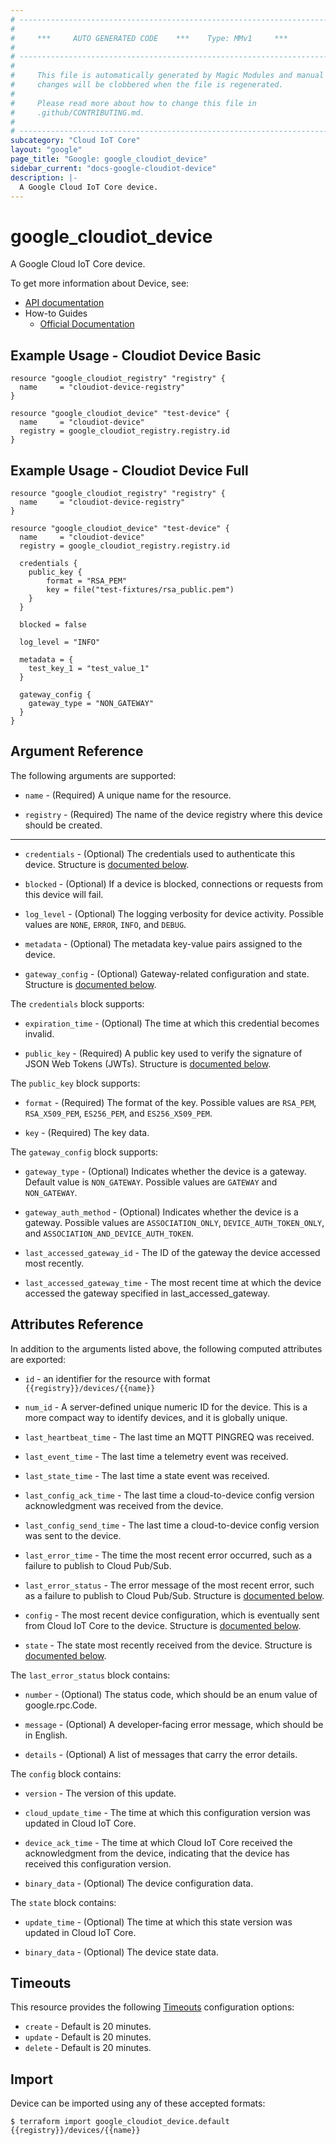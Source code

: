 ```yaml
---
# ----------------------------------------------------------------------------
#
#     ***     AUTO GENERATED CODE    ***    Type: MMv1     ***
#
# ----------------------------------------------------------------------------
#
#     This file is automatically generated by Magic Modules and manual
#     changes will be clobbered when the file is regenerated.
#
#     Please read more about how to change this file in
#     .github/CONTRIBUTING.md.
#
# ----------------------------------------------------------------------------
subcategory: "Cloud IoT Core"
layout: "google"
page_title: "Google: google_cloudiot_device"
sidebar_current: "docs-google-cloudiot-device"
description: |-
  A Google Cloud IoT Core device.
---
```


# google\_cloudiot\_device

A Google Cloud IoT Core device.


To get more information about Device, see:

* [API documentation](https://cloud.google.com/iot/docs/reference/cloudiot/rest/)
* How-to Guides
    * [Official Documentation](https://cloud.google.com/iot/docs/)

## Example Usage - Cloudiot Device Basic


```hcl
resource "google_cloudiot_registry" "registry" {
  name     = "cloudiot-device-registry"
}

resource "google_cloudiot_device" "test-device" {
  name     = "cloudiot-device"
  registry = google_cloudiot_registry.registry.id
}
```
## Example Usage - Cloudiot Device Full


```hcl
resource "google_cloudiot_registry" "registry" {
  name     = "cloudiot-device-registry"
}

resource "google_cloudiot_device" "test-device" {
  name     = "cloudiot-device"
  registry = google_cloudiot_registry.registry.id

  credentials {
    public_key {
        format = "RSA_PEM"
        key = file("test-fixtures/rsa_public.pem")
    }
  }

  blocked = false

  log_level = "INFO"

  metadata = {
    test_key_1 = "test_value_1"
  }

  gateway_config {
    gateway_type = "NON_GATEWAY"
  }
}
```

## Argument Reference

The following arguments are supported:


* `name` -
  (Required)
  A unique name for the resource.

* `registry` -
  (Required)
  The name of the device registry where this device should be created.


- - -


* `credentials` -
  (Optional)
  The credentials used to authenticate this device.
  Structure is [documented below](#nested_credentials).

* `blocked` -
  (Optional)
  If a device is blocked, connections or requests from this device will fail.

* `log_level` -
  (Optional)
  The logging verbosity for device activity.
  Possible values are `NONE`, `ERROR`, `INFO`, and `DEBUG`.

* `metadata` -
  (Optional)
  The metadata key-value pairs assigned to the device.

* `gateway_config` -
  (Optional)
  Gateway-related configuration and state.
  Structure is [documented below](#nested_gateway_config).


<a name="nested_credentials"></a>The `credentials` block supports:

* `expiration_time` -
  (Optional)
  The time at which this credential becomes invalid.

* `public_key` -
  (Required)
  A public key used to verify the signature of JSON Web Tokens (JWTs).
  Structure is [documented below](#nested_public_key).


<a name="nested_public_key"></a>The `public_key` block supports:

* `format` -
  (Required)
  The format of the key.
  Possible values are `RSA_PEM`, `RSA_X509_PEM`, `ES256_PEM`, and `ES256_X509_PEM`.

* `key` -
  (Required)
  The key data.

<a name="nested_gateway_config"></a>The `gateway_config` block supports:

* `gateway_type` -
  (Optional)
  Indicates whether the device is a gateway.
  Default value is `NON_GATEWAY`.
  Possible values are `GATEWAY` and `NON_GATEWAY`.

* `gateway_auth_method` -
  (Optional)
  Indicates whether the device is a gateway.
  Possible values are `ASSOCIATION_ONLY`, `DEVICE_AUTH_TOKEN_ONLY`, and `ASSOCIATION_AND_DEVICE_AUTH_TOKEN`.

* `last_accessed_gateway_id` -
  The ID of the gateway the device accessed most recently.

* `last_accessed_gateway_time` -
  The most recent time at which the device accessed the gateway specified in last_accessed_gateway.

## Attributes Reference

In addition to the arguments listed above, the following computed attributes are exported:

* `id` - an identifier for the resource with format `{{registry}}/devices/{{name}}`

* `num_id` -
  A server-defined unique numeric ID for the device.
  This is a more compact way to identify devices, and it is globally unique.

* `last_heartbeat_time` -
  The last time an MQTT PINGREQ was received.

* `last_event_time` -
  The last time a telemetry event was received.

* `last_state_time` -
  The last time a state event was received.

* `last_config_ack_time` -
  The last time a cloud-to-device config version acknowledgment was received from the device.

* `last_config_send_time` -
  The last time a cloud-to-device config version was sent to the device.

* `last_error_time` -
  The time the most recent error occurred, such as a failure to publish to Cloud Pub/Sub.

* `last_error_status` -
  The error message of the most recent error, such as a failure to publish to Cloud Pub/Sub.
  Structure is [documented below](#nested_last_error_status).

* `config` -
  The most recent device configuration, which is eventually sent from Cloud IoT Core to the device.
  Structure is [documented below](#nested_config).

* `state` -
  The state most recently received from the device.
  Structure is [documented below](#nested_state).


<a name="nested_last_error_status"></a>The `last_error_status` block contains:

* `number` -
  (Optional)
  The status code, which should be an enum value of google.rpc.Code.

* `message` -
  (Optional)
  A developer-facing error message, which should be in English.

* `details` -
  (Optional)
  A list of messages that carry the error details.

<a name="nested_config"></a>The `config` block contains:

* `version` -
  The version of this update.

* `cloud_update_time` -
  The time at which this configuration version was updated in Cloud IoT Core.

* `device_ack_time` -
  The time at which Cloud IoT Core received the acknowledgment from the device,
  indicating that the device has received this configuration version.

* `binary_data` -
  (Optional)
  The device configuration data.

<a name="nested_state"></a>The `state` block contains:

* `update_time` -
  (Optional)
  The time at which this state version was updated in Cloud IoT Core.

* `binary_data` -
  (Optional)
  The device state data.

## Timeouts

This resource provides the following
[Timeouts](/docs/configuration/resources.html#timeouts) configuration options:

- `create` - Default is 20 minutes.
- `update` - Default is 20 minutes.
- `delete` - Default is 20 minutes.

## Import


Device can be imported using any of these accepted formats:

```
$ terraform import google_cloudiot_device.default {{registry}}/devices/{{name}}
```
